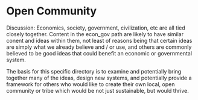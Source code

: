 Open Community
==============

Discussion:
Economics, society, government, civilization, etc are all tied closely together.  Content in the econ_gov path are likely to have similar conent and ideas within them, not least of reasons being that certain ideas are simply what we already believe and / or use, and others are commonly believed to be good ideas that could benefit an economic or governmental system.

The basis for this specific directory is to examine and potentially bring together many of the ideas, design new systems, and potentially provide a framework for others who would like to create their own local, open community or tribe which would be not just sustainable, but would thrive.
